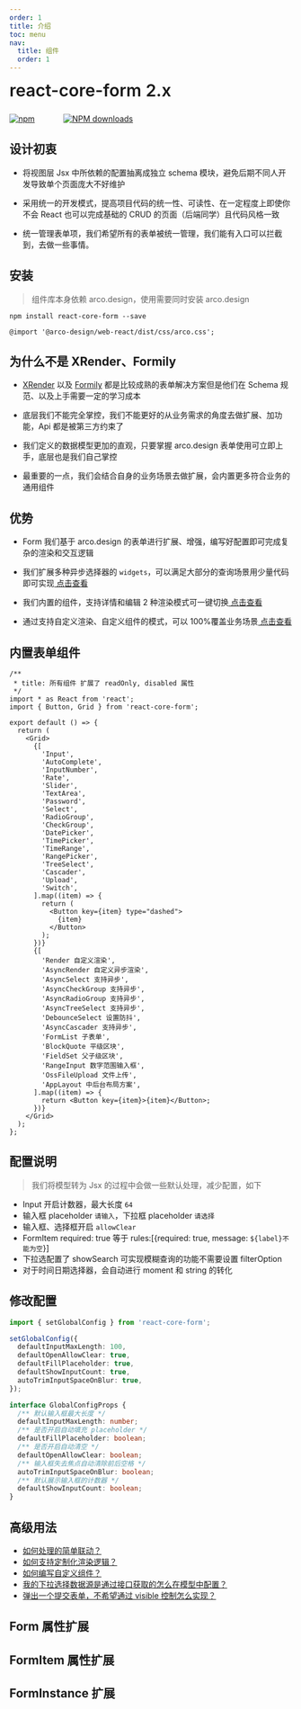 ```yaml
---
order: 1
title: 介绍
toc: menu
nav:
  title: 组件
  order: 1
---
```


<div style="display:flex;align-items:center;margin-bottom:24px">
  <span style="font-size:30px;font-weight:600;display:inline-block;">react-core-form 2.x</span>
</div>
<p style="display:flex;justify-content:space-between;width:220px">
  <a href="https://npmmirror.com/package/react-core-form">
    <img alt="npm" src="http://center.yunliang.cloud/npm/version?package=react-core-form">
  </a>
  <a href="https://npmmirror.com/package/react-core-form">
    <img alt="NPM downloads" src="http://center.yunliang.cloud/npm/downloads?package=react-core-form">
  </a>
</p>

## 设计初衷

<Alert>

- 将视图层 Jsx 中所依赖的配置抽离成独立 schema 模块，避免后期不同人开发导致单个页面庞大不好维护

- 采用统一的开发模式，提高项目代码的统一性、可读性、在一定程度上即使你不会 React 也可以完成基础的 CRUD 的页面（后端同学）且代码风格一致

- 统一管理表单项，我们希望所有的表单被统一管理，我们能有入口可以拦截到，去做一些事情。

</Alert>

## 安装

> 组件库本身依赖 arco.design，使用需要同时安装 arco.design

```shell
npm install react-core-form --save
```

```less
@import '@arco-design/web-react/dist/css/arco.css';
```

## 为什么不是 XRender、Formily

<Alert>

- [XRender](https://x-render.gitee.io/form-render) 以及 [Formily](https://v2.formilyjs.org/zh-CN/guide) 都是比较成熟的表单解决方案但是他们在 Schema 规范、以及上手需要一定的学习成本

- 底层我们不能完全掌控，我们不能更好的从业务需求的角度去做扩展、加功能，Api 都是被第三方约束了

- 我们定义的数据模型更加的直观，只要掌握 arco.design 表单使用可立即上手，底层也是我们自己掌控

- 最重要的一点，我们会结合自身的业务场景去做扩展，会内置更多符合业务的通用组件

</Alert>

## 优势

<Alert type="success">

- Form 我们基于 arco.design 的表单进行扩展、增强，编写好配置即可完成复杂的渲染和交互逻辑

- 我们扩展多种异步选择器的 `widgets`，可以满足大部分的查询场景用少量代码即可实现[ 点击查看](/components/form-advance#使用异步的-options)

- 我们内置的组件，支持详情和编辑 2 种渲染模式可一键切换[ 点击查看](/components/form-base#使用-disabledreadonly)

- 通过支持自定义渲染、自定义组件的模式，可以 100%覆盖业务场景[ 点击查看](/components/form-advance#使用自定义渲染)

</Alert>

## 内置表单组件

```tsx
/**
 * title: 所有组件 扩展了 readOnly, disabled 属性
 */
import * as React from 'react';
import { Button, Grid } from 'react-core-form';

export default () => {
  return (
    <Grid>
      {[
        'Input',
        'AutoComplete',
        'InputNumber',
        'Rate',
        'Slider',
        'TextArea',
        'Password',
        'Select',
        'RadioGroup',
        'CheckGroup',
        'DatePicker',
        'TimePicker',
        'TimeRange',
        'RangePicker',
        'TreeSelect',
        'Cascader',
        'Upload',
        'Switch',
      ].map((item) => {
        return (
          <Button key={item} type="dashed">
            {item}
          </Button>
        );
      })}
      {[
        'Render 自定义渲染',
        'AsyncRender 自定义异步渲染',
        'AsyncSelect 支持异步',
        'AsyncCheckGroup 支持异步',
        'AsyncRadioGroup 支持异步',
        'AsyncTreeSelect 支持异步',
        'DebounceSelect 设置防抖',
        'AsyncCascader 支持异步',
        'FormList 子表单',
        'BlockQuote 平级区块',
        'FieldSet 父子级区块',
        'RangeInput 数字范围输入框',
        'OssFileUpload 文件上传',
        'AppLayout 中后台布局方案',
      ].map((item) => {
        return <Button key={item}>{item}</Button>;
      })}
    </Grid>
  );
};
```

## 配置说明

> 我们将模型转为 Jsx 的过程中会做一些默认处理，减少配置，如下

- Input 开启计数器，最大长度 `64`
- 输入框 placeholder `请输入`，下拉框 placeholder `请选择`
- 输入框、选择框开启 `allowClear`
- FormItem required: true 等于 rules:[{required: true, message: `${label}不能为空`}]
- 下拉选配置了 showSearch 可实现模糊查询的功能不需要设置 filterOption
- 对于时间日期选择器，会自动进行 moment 和 string 的转化

## 修改配置

```ts
import { setGlobalConfig } from 'react-core-form';

setGlobalConfig({
  defaultInputMaxLength: 100,
  defaultOpenAllowClear: true,
  defaultFillPlaceholder: true,
  defaultShowInputCount: true,
  autoTrimInputSpaceOnBlur: true,
});

interface GlobalConfigProps {
  /** 默认输入框最大长度 */
  defaultInputMaxLength: number;
  /** 是否开启自动填充 placeholder */
  defaultFillPlaceholder: boolean;
  /** 是否开启自动清空 */
  defaultOpenAllowClear: boolean;
  /** 输入框失去焦点自动清除前后空格 */
  autoTrimInputSpaceOnBlur: boolean;
  /** 默认展示输入框的计数器 */
  defaultShowInputCount: boolean;
}
```

## 高级用法

- [如何处理的简单联动？](/components/form-advance#使用-effect-实现联动交互)
- [如何支持定制化渲染逻辑？](/components/form-advance#使用自定义渲染)
- [如何编写自定义组件？](/components/form-advance#使用自定义组件采用-widgets-实现)
- [我的下拉选择数据源是通过接口获取的怎么在模型中配置？](/components/form-advance#使用异步的-options)
- [弹出一个提交表单，不希望通过 visible 控制怎么实现？](/components/create-modal)

## Form 属性扩展

<API src="../../src/form/index.tsx" hideTitle></API>

## FormItem 属性扩展

<API src="../../src/form/type.item.tsx" hideTitle></API>

## FormInstance 扩展

<API src="../../src/form/type.instance.tsx" hideTitle></API>
